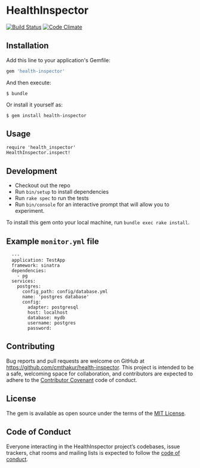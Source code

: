 # HealthInspector
[![Build Status](https://api.travis-ci.org/cmthakur/health-inspector.svg?branch=master)](http://travis-ci.org/cmthakur/health-inspector)
[![Code Climate](https://codeclimate.com/github/cmthakur/health-inspector.svg)](https://codeclimate.com/github/cmthakur/health-inspector)

## Installation

Add this line to your application's Gemfile:

```ruby
gem 'health-inspector'
```

And then execute:

    $ bundle

Or install it yourself as:

    $ gem install health-inspector

## Usage

    require 'health_inspector'
    HealthInspector.inspect!

## Development

  - Checkout out the repo
  - Run `bin/setup` to install dependencies
  - Run `rake spec` to run the tests
  - Run `bin/console` for an interactive prompt that will allow you to experiment.

To install this gem onto your local machine, run `bundle exec rake install`.

## Example `monitor.yml` file

```
  ---
  application: TestApp
  framework: sinatra
  dependencies:
    - pg
  services:
    postgres:
      config_path: config/database.yml
      name: 'postgres database'
      config:
        adapter: postgresql
        host: localhost
        database: mydb
        username: postgres
        password:
```

## Contributing

Bug reports and pull requests are welcome on GitHub at https://github.com/cmthakur/health-inspector. This project is intended to be a safe, welcoming space for collaboration, and contributors are expected to adhere to the [Contributor Covenant](http://contributor-covenant.org) code of conduct.

## License

The gem is available as open source under the terms of the [MIT License](https://opensource.org/licenses/MIT).

## Code of Conduct

Everyone interacting in the HealthInspector project’s codebases, issue trackers, chat rooms and mailing lists is expected to follow the [code of conduct](https://github.com/[USERNAME]/health_inspector/blob/master/CODE_OF_CONDUCT.md).
